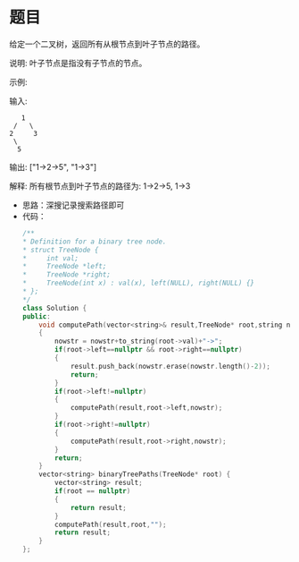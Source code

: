 # 题目
给定一个二叉树，返回所有从根节点到叶子节点的路径。

说明: 叶子节点是指没有子节点的节点。

示例:

输入:

       1
     /   \
    2     3
     \
      5

输出: ["1->2->5", "1->3"]

解释: 所有根节点到叶子节点的路径为: 1->2->5, 1->3
* 思路：深搜记录搜索路径即可
* 代码：
    ```C++
    /**
    * Definition for a binary tree node.
    * struct TreeNode {
    *     int val;
    *     TreeNode *left;
    *     TreeNode *right;
    *     TreeNode(int x) : val(x), left(NULL), right(NULL) {}
    * };
    */
    class Solution {
    public:
        void computePath(vector<string>& result,TreeNode* root,string nowstr)
        {
            nowstr = nowstr+to_string(root->val)+"->";
            if(root->left==nullptr && root->right==nullptr)
            {
                result.push_back(nowstr.erase(nowstr.length()-2));
                return;
            }
            if(root->left!=nullptr)
            {
                computePath(result,root->left,nowstr);
            }
            if(root->right!=nullptr)
            {
                computePath(result,root->right,nowstr);
            }
            return;
        }
        vector<string> binaryTreePaths(TreeNode* root) {
            vector<string> result;
            if(root == nullptr)
            {
                return result;
            }
            computePath(result,root,"");
            return result;
        }
    };
    ```